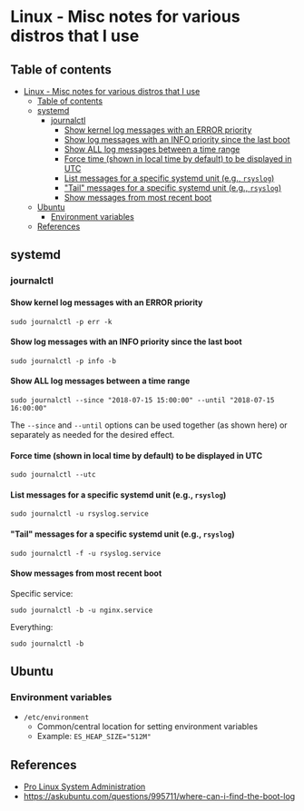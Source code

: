 # Linux - Misc notes for various distros that I use

## Table of contents

- [Linux - Misc notes for various distros that I use](#linux---misc-notes-for-various-distros-that-i-use)
  - [Table of contents](#table-of-contents)
  - [systemd](#systemd)
    - [journalctl](#journalctl)
      - [Show kernel log messages with an ERROR priority](#show-kernel-log-messages-with-an-error-priority)
      - [Show log messages with an INFO priority since the last boot](#show-log-messages-with-an-info-priority-since-the-last-boot)
      - [Show ALL log messages between a time range](#show-all-log-messages-between-a-time-range)
      - [Force time (shown in local time by default) to be displayed in UTC](#force-time-shown-in-local-time-by-default-to-be-displayed-in-utc)
      - [List messages for a specific systemd unit (e.g., `rsyslog`)](#list-messages-for-a-specific-systemd-unit-eg-rsyslog)
      - ["Tail" messages for a specific systemd unit (e.g., `rsyslog`)](#%22tail%22-messages-for-a-specific-systemd-unit-eg-rsyslog)
      - [Show messages from most recent boot](#show-messages-from-most-recent-boot)
  - [Ubuntu](#ubuntu)
    - [Environment variables](#environment-variables)
  - [References](#references)

## systemd

### journalctl

#### Show kernel log messages with an ERROR priority

`sudo journalctl -p err -k`

#### Show log messages with an INFO priority since the last boot

`sudo journalctl -p info -b`

#### Show ALL log messages between a time range

 `sudo journalctl --since "2018-07-15 15:00:00" --until "2018-07-15 16:00:00"`

The `--since` and `--until` options can be used together (as shown here)
      or separately as needed for the desired effect.

#### Force time (shown in local time by default) to be displayed in UTC

`sudo journalctl --utc`

#### List messages for a specific systemd unit (e.g., `rsyslog`)

`sudo journalctl -u rsyslog.service`

#### "Tail" messages for a specific systemd unit (e.g., `rsyslog`)

`sudo journalctl -f -u rsyslog.service`

#### Show messages from most recent boot

Specific service:

`sudo journalctl -b -u nginx.service`

Everything:

`sudo journalctl -b`

## Ubuntu

### Environment variables

- `/etc/environment`
  - Common/central location for setting environment variables
  - Example: ```ES_HEAP_SIZE="512M"```

## References

- [Pro Linux System Administration](https://www.apress.com/us/book/9781484220078)
- <https://askubuntu.com/questions/995711/where-can-i-find-the-boot-log>

